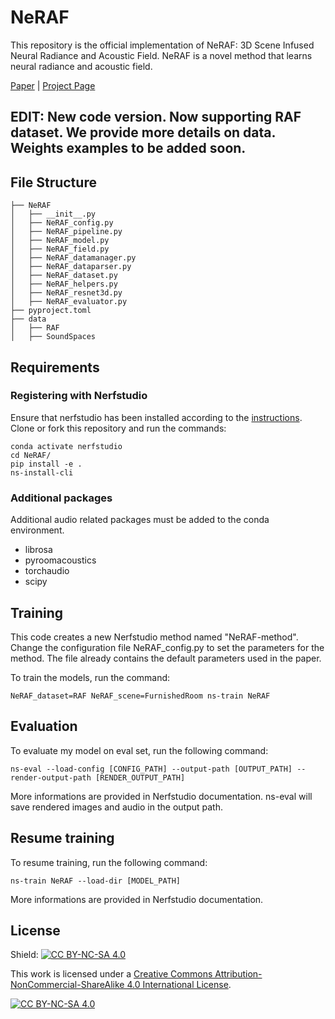 # NeRAF
This repository is the official implementation of NeRAF: 3D Scene Infused Neural Radiance and Acoustic Field.
NeRAF is a novel method that learns neural radiance and acoustic field. 

[Paper](https://arxiv.org/abs/2405.18213) | [Project Page](https://amandinebtto.github.io/NeRAF)

## EDIT: New code version. Now supporting RAF dataset. We provide more details on data. Weights examples to be added soon.

## File Structure
```
├── NeRAF
│   ├── __init__.py
│   ├── NeRAF_config.py
│   ├── NeRAF_pipeline.py 
│   ├── NeRAF_model.py 
│   ├── NeRAF_field.py 
│   ├── NeRAF_datamanager.py 
│   ├── NeRAF_dataparser.py 
│   ├── NeRAF_dataset.py 
│   ├── NeRAF_helpers.py 
│   ├── NeRAF_resnet3d.py
│   ├── NeRAF_evaluator.py
├── pyproject.toml
├── data
│   ├── RAF
│   ├── SoundSpaces
```

## Requirements 
### Registering with Nerfstudio
Ensure that nerfstudio has been installed according to the [instructions](https://docs.nerf.studio/en/latest/quickstart/installation.html). Clone or fork this repository and run the commands:

```
conda activate nerfstudio
cd NeRAF/
pip install -e .
ns-install-cli
```

### Additional packages
Additional audio related packages must be added to the conda environment.
- librosa 
- pyroomacoustics
- torchaudio
- scipy

## Training
This code creates a new Nerfstudio method named "NeRAF-method". 
Change the configuration file NeRAF_config.py to set the parameters for the method.
The file already contains the default parameters used in the paper.

To train the models, run the command:
```
NeRAF_dataset=RAF NeRAF_scene=FurnishedRoom ns-train NeRAF 
```

## Evaluation
To evaluate my model on eval set, run the following command:
```
ns-eval --load-config [CONFIG_PATH] --output-path [OUTPUT_PATH] --render-output-path [RENDER_OUTPUT_PATH]
```
More informations are provided in Nerfstudio documentation. 
ns-eval will save rendered images and audio in the output path.


## Resume training 
To resume training, run the following command:
```
ns-train NeRAF --load-dir [MODEL_PATH]
```
More informations are provided in Nerfstudio documentation. 

## License
Shield: [![CC BY-NC-SA 4.0][cc-by-nc-sa-shield]][cc-by-nc-sa]

This work is licensed under a
[Creative Commons Attribution-NonCommercial-ShareAlike 4.0 International License][cc-by-nc-sa].

[![CC BY-NC-SA 4.0][cc-by-nc-sa-image]][cc-by-nc-sa]

[cc-by-nc-sa]: http://creativecommons.org/licenses/by-nc-sa/4.0/
[cc-by-nc-sa-image]: https://licensebuttons.net/l/by-nc-sa/4.0/88x31.png
[cc-by-nc-sa-shield]: https://img.shields.io/badge/License-CC%20BY--NC--SA%204.0-lightgrey.svg
